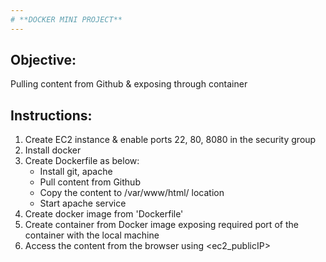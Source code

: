 ```yaml
---
# **DOCKER MINI PROJECT**
---
```


## Objective:
Pulling content from Github & exposing through container

## Instructions:
1. Create EC2 instance & enable ports 22, 80, 8080 in the security group
2. Install docker
3. Create Dockerfile as below:
   * Install git, apache
   * Pull content from Github
   * Copy the content to /var/www/html/ location
   * Start apache service
4. Create docker image from 'Dockerfile'
5. Create container from Docker image exposing required port of the container with the local machine
6. Access the content from the browser using <ec2_publicIP>
